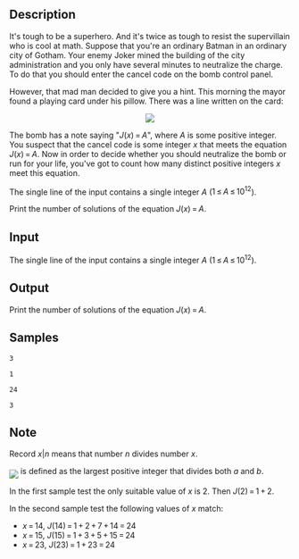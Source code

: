 ## Description

<div><p>It's tough to be a superhero. And it's twice as tough to resist the supervillain who is cool at math. Suppose that you're an ordinary Batman in an ordinary city of Gotham. Your enemy Joker mined the building of the city administration and you only have several minutes to neutralize the charge. To do that you should enter the cancel code on the bomb control panel.</p><p>However, that mad man decided to give you a hint. This morning the mayor found a playing card under his pillow. There was a line written on the card:</p><center class="tex-equation"><img align="middle" class="tex-formula" src="./27402/file/20T47NtA.png" style="max-width: 100.0%;max-height: 100.0%;"></center><p>The bomb has a note saying "<span class="tex-span"><i>J</i>(<i>x</i>) = <i>A</i></span>", where <span class="tex-span"><i>A</i></span> is some positive integer. You suspect that the cancel code is some integer <span class="tex-span"><i>x</i></span> that meets the equation <span class="tex-span"><i>J</i>(<i>x</i>) = <i>A</i></span>. Now in order to decide whether you should neutralize the bomb or run for your life, you've got to count how many distinct positive integers <span class="tex-span"><i>x</i></span> meet this equation.</p></div><div class="input-specification"><p>The single line of the input contains a single integer <span class="tex-span"><i>A</i></span> (<span class="tex-span">1 ≤ <i>A</i> ≤ 10<sup class="upper-index">12</sup></span>).</p></div><div class="output-specification"><p>Print the number of solutions of the equation <span class="tex-span"><i>J</i>(<i>x</i>) = <i>A</i></span>.</p></div>


## Input

<p>The single line of the input contains a single integer <span class="tex-span"><i>A</i></span> (<span class="tex-span">1 ≤ <i>A</i> ≤ 10<sup class="upper-index">12</sup></span>).</p>


## Output

<p>Print the number of solutions of the equation <span class="tex-span"><i>J</i>(<i>x</i>) = <i>A</i></span>.</p>


## Samples

```input1
3

```

```output1
1

```






```input2
24

```

```output2
3

```




## Note

<p>Record <span class="tex-span"><i>x</i>|<i>n</i></span> means that number <span class="tex-span"><i>n</i></span> divides number <span class="tex-span"><i>x</i></span>.</p><p><img align="middle" class="tex-formula" src="./27402/file/hLfO6fhb.png" style="max-width: 100.0%;max-height: 100.0%;"> is defined as the largest positive integer that divides both <span class="tex-span"><i>a</i></span> and <span class="tex-span"><i>b</i></span>.</p><p>In the first sample test the only suitable value of <span class="tex-span"><i>x</i></span> is <span class="tex-span">2</span>. Then <span class="tex-span"><i>J</i>(2) = 1 + 2</span>.</p><p>In the second sample test the following values of <span class="tex-span"><i>x</i></span> match:</p><ul> <li> <span class="tex-span"><i>x</i> = 14</span>, <span class="tex-span"><i>J</i>(14) = 1 + 2 + 7 + 14 = 24</span> </li><li> <span class="tex-span"><i>x</i> = 15</span>, <span class="tex-span"><i>J</i>(15) = 1 + 3 + 5 + 15 = 24</span> </li><li> <span class="tex-span"><i>x</i> = 23</span>, <span class="tex-span"><i>J</i>(23) = 1 + 23 = 24</span> </li></ul>

